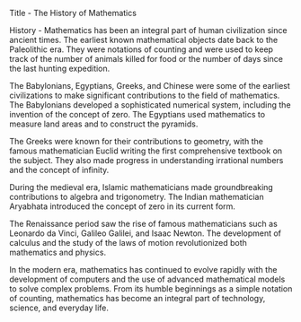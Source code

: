Title - The History of Mathematics

History - Mathematics has been an integral part of human civilization since ancient times. The earliest known mathematical objects date back to the Paleolithic era. They were notations of counting and were used to keep track of the number of animals killed for food or the number of days since the last hunting expedition. 

The Babylonians, Egyptians, Greeks, and Chinese were some of the earliest civilizations to make significant contributions to the field of mathematics. The Babylonians developed a sophisticated numerical system, including the invention of the concept of zero. The Egyptians used mathematics to measure land areas and to construct the pyramids. 

The Greeks were known for their contributions to geometry, with the famous mathematician Euclid writing the first comprehensive textbook on the subject. They also made progress in understanding irrational numbers and the concept of infinity. 

During the medieval era, Islamic mathematicians made groundbreaking contributions to algebra and trigonometry. The Indian mathematician Aryabhata introduced the concept of zero in its current form. 

The Renaissance period saw the rise of famous mathematicians such as Leonardo da Vinci, Galileo Galilei, and Isaac Newton. The development of calculus and the study of the laws of motion revolutionized both mathematics and physics. 

In the modern era, mathematics has continued to evolve rapidly with the development of computers and the use of advanced mathematical models to solve complex problems. From its humble beginnings as a simple notation of counting, mathematics has become an integral part of technology, science, and everyday life.